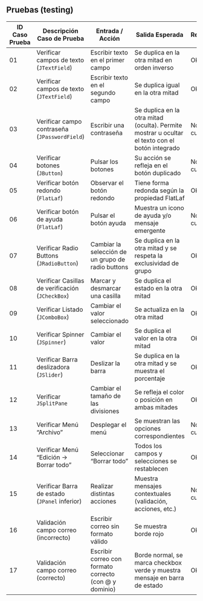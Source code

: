 ## Pruebas (testing) 

| ID Caso Prueba | Descripción Caso de Prueba                       | Entrada / Acción                                       | Salida Esperada                                                                                 | Resultado    |
| -------------- | ------------------------------------------------ | ------------------------------------------------------ | ----------------------------------------------------------------------------------------------- | ------------ |
| 01             | Verificar campos de texto (`JTextField`)         | Escribir texto en el primer campo                      | Se duplica en la otra mitad en orden inverso                                                    | OK |
| 02             | Verificar campos de texto (`JTextField`)         | Escribir texto en el segundo campo                     | Se duplica igual en la otra mitad                                                               | OK |
| 03             | Verificar campo contraseña (`JPasswordField`)    | Escribir una contraseña                                | Se duplica en la otra mitad (oculta). Permite mostrar u ocultar el texto con el botón integrado | No cumple |
| 04             | Verificar botones (`JButton`)                    | Pulsar los botones                                     | Su acción se refleja en el botón duplicado                                                      | No cumple |
| 05             | Verificar botón redondo (`FlatLaf`)              | Observar el botón redondo                              | Tiene forma redonda según la propiedad FlatLaf                                                  | OK |
| 06             | Verificar botón de ayuda (`FlatLaf`)             | Pulsar el botón ayuda                                  | Muestra un icono de ayuda y/o mensaje emergente                                                 | No cumple |
| 07             | Verificar Radio Buttons (`JRadioButton`)         | Cambiar la selección de un grupo de radio buttons      | Se duplica en la otra mitad y se respeta la exclusividad de grupo                               | OK |
| 08             | Verificar Casillas de verificación (`JCheckBox`) | Marcar y desmarcar una casilla                         | Se duplica el estado en la otra mitad                                                           | OK |
| 09             | Verificar Listado (`JComboBox`)                  | Cambiar el valor seleccionado                          | Se actualiza en la otra mitad                                                                   | OK |
| 10             | Verificar Spinner (`JSpinner`)                   | Cambiar el valor                                       | Se duplica el valor en la otra mitad                                                            | OK |
| 11             | Verificar Barra deslizadora (`JSlider`)          | Deslizar la barra                                      | Se duplica en la otra mitad y se muestra el porcentaje                                          | OK |
| 12             | Verificar `JSplitPane`                           | Cambiar el tamaño de las divisiones                    | Se refleja el color o posición en ambas mitades                                                 | OK |
| 13             | Verificar Menú “Archivo”                         | Desplegar el menú                                      | Se muestran las opciones correspondientes                                                       | No cumple |
| 14             | Verificar Menú “Edición → Borrar todo”           | Seleccionar “Borrar todo”                              | Todos los campos y selecciones se restablecen                                                   | OK |
| 15             | Verificar Barra de estado (`JPanel` inferior)    | Realizar distintas acciones                            | Muestra mensajes contextuales (validación, acciones, etc.)                                      | No cumple |
| 16             | Validación campo correo (incorrecto)             | Escribir correo sin formato válido                     | Se muestra borde rojo                                                                           | OK |
| 17             | Validación campo correo (correcto)               | Escribir correo con formato correcto (con @ y dominio) | Borde normal, se marca checkbox verde y muestra mensaje en barra de estado                      | OK |
